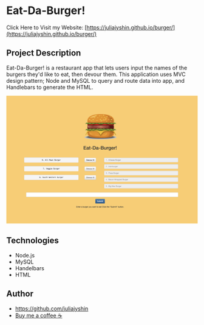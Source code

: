 
# Eat-Da-Burger!

Click Here to Visit my Website: [https://juliajyshin.github.io/burger/](https://juliajyshin.github.io/burger/)

## Project Description

Eat-Da-Burger! is a restaurant app that lets users input the names of the burgers they'd like to eat, then devour them. This application uses MVC design pattern; Node and MySQL to query and route data into app, and Handlebars to generate the HTML. 

![An image of the app](https://github.com/juliajyshin/burger/blob/master/public/assets/img/burger-app.png?raw=true)

## Technologies
* Node.js
* MySQL
* Handelbars
* HTML

## Author
* https://github.com/juliajyshin
* [Buy me a coffee ☕️](https://ko-fi.com/juliajverie)
